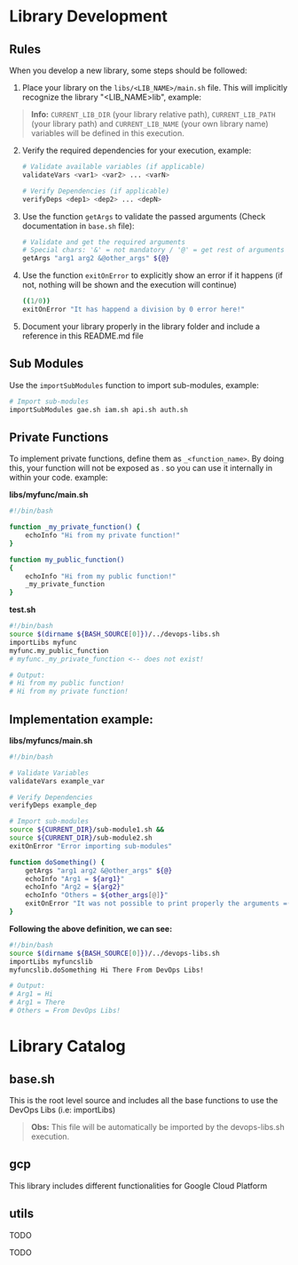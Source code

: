 # Library Development

## Rules
When you develop a new library, some steps should be followed:

1. Place your library on the `libs/<LIB_NAME>/main.sh` file. This will implicitly recognize the library "<LIB_NAME>lib", example:
> **Info:** `CURRENT_LIB_DIR` (your library relative path), `CURRENT_LIB_PATH` (your library path) and `CURRENT_LIB_NAME` (your own library name) variables will be defined in this execution.

2. Verify the required dependencies for your execution, example:
    ``` sh
    # Validate available variables (if applicable)
    validateVars <var1> <var2> ... <varN>

    # Verify Dependencies (if applicable)
    verifyDeps <dep1> <dep2> ... <depN>
    ```
3. Use the function `getArgs` to validate the passed arguments (Check documentation in `base.sh` file):
    ``` sh    
    # Validate and get the required arguments
    # Special chars: '&' = not mandatory / '@' = get rest of arguments    
    getArgs "arg1 arg2 &@other_args" ${@}
    ```
4. Use the function `exitOnError` to explicitly show an error if it happens (if not, nothing will be shown and the execution will continue)
    ``` sh
    ((1/0))
    exitOnError "It has happend a division by 0 error here!"
    ```
5. Document your library properly in the library folder and include a reference in this README.md file

## Sub Modules

Use the `importSubModules` function to import sub-modules, example:
``` sh
# Import sub-modules
importSubModules gae.sh iam.sh api.sh auth.sh
```

## Private Functions

To implement private functions, define them as `_<function_name>`. By doing this, your function will not be exposed as <lib>.<function> so you can use it internally in within your code. example:

**libs/myfunc/main.sh**
``` sh
#!/bin/bash

function _my_private_function() { 
    echoInfo "Hi from my private function!" 
}

function my_public_function() 
{ 
    echoInfo "Hi from my public function!" 
    _my_private_function
}
```

**test.sh**
``` sh
#!/bin/bash
source $(dirname ${BASH_SOURCE[0]})/../devops-libs.sh
importLibs myfunc
myfunc.my_public_function
# myfunc._my_private_function <-- does not exist!

# Output:
# Hi from my public function!
# Hi from my private function!
```

## Implementation example:

**libs/myfuncs/main.sh**
``` sh
#!/bin/bash

# Validate Variables
validateVars example_var

# Verify Dependencies
verifyDeps example_dep

# Import sub-modules
source ${CURRENT_DIR}/sub-module1.sh &&
source ${CURRENT_DIR}/sub-module2.sh
exitOnError "Error importing sub-modules"

function doSomething() {
    getArgs "arg1 arg2 &@other_args" ${@}
    echoInfo "Arg1 = ${arg1}"
    echoInfo "Arg2 = ${arg2}"
    echoInfo "Others = ${other_args[@]}"
    exitOnError "It was not possible to print properly the arguments =("
}
```

**Following the above definition, we can see:**
``` sh
#!/bin/bash
source $(dirname ${BASH_SOURCE[0]})/../devops-libs.sh
importLibs myfuncslib
myfuncslib.doSomething Hi There From DevOps Libs!

# Output:
# Arg1 = Hi
# Arg1 = There
# Others = From DevOps Libs!
```    

# Library Catalog

## base.sh
This is the root level source and includes all the base functions to use the DevOps Libs (i.e: importLibs)
> **Obs:** This file will be automatically be imported by the devops-libs.sh execution.

## gcp
This library includes different functionalities for Google Cloud Platform

## utils
TODO

TODO